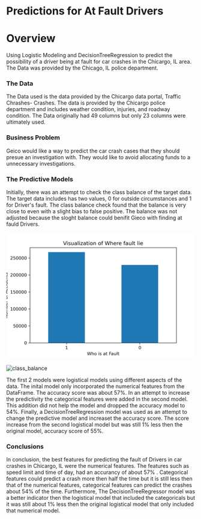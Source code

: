 
# Predictions for At Fault Drivers




# Overview

Using Logistic Modeling and DecisionTreeRegression to predict the possibility of a driver being at fault for car crashes in the Chicargo, IL area. The Data was provided by the Chicago, IL police department.

### The Data

The Data used is the data provided by the Chicargo data portal, Traffic Chrashes- Crashes. The data is provided by the Chicargo police department and includes weather condition, injuries, and roadway condition. The Data originally had 49 columns but only 23 columns were ultimately used. 

### Business Problem

Geico would like a way to predict the car crash cases that they should presue an investigation with. They would like to avoid allocating funds to a unnecessary investigations. 


### The Predictive Models


Initially, there was an attempt to check the class balance of the target data. The target data includes has two values, 0 for outside circumstances and 1 for Driver's fault. The class balance check found that the balance is very close to even with a slight bias to false positive. The balance was not adjusted because the sloght balance could benifit Gieco with finding at fauld Drivers. 

![](./images/class_balance.png)

![class_balance](./dsc-phase-3-project/images/class_balance.png)

The first 2 models were logistical models using different aspects of the data. The inital model only incorporated the numerical features from the DataFrame. The accuracy score was about 57%. In an attempt to increase the predictivity the categorical features were added in the second model. This addition did not help the model and dropped the accuracy model to 54%. Finally, a DecisionTreeRegression model was used as an attempt to change the predictive model and increaset the accuracy score. The score increase from the second logistical model but was still 1% less then the original model, accuracy score of 55%.


### Conclusions

In conclusion, the best features for predicting the fault of Drivers in car crashes in Chicargo, IL were the numerical features. The features such as speed limit and time of day, had an accurancy of about 57% . Categorical features could predict a crash more then half the time but it is still less then that of the numerical features, categorical features can predict the crashes about 54% of the time. Furthermore, The  DecisionTreeRegressor model was a better indicator then the logistical model that included the categoricals but it was still about 1% less then the original logistical model that only included that numerical model. 
